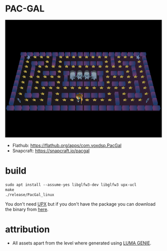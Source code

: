 # PAC-GAL

[![Screenshot of the Pac-Gal game, a FOSS Pac-Man remake](https://raw.githubusercontent.com/mrbid/PAC-GAL/main/screenshot.png)](https://youtu.be/mHp8GOz5gJ8)

- Flathub: https://flathub.org/apps/com.voxdsp.PacGal
- Snapcraft: https://snapcraft.io/pacgal

# build
```
sudo apt install --assume-yes libglfw3-dev libglfw3 upx-ucl
make
./release/PacGal_linux
```
You don't need [UPX](https://upx.github.io/) but if you don't have the package you can download the binary from [here](https://github.com/upx/upx/releases).

# attribution
- All assets apart from the level where generated using [LUMA GENIE](https://lumalabs.ai/genie).

